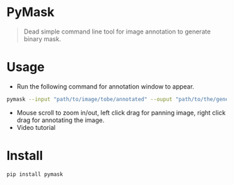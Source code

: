 # PyMask
> Dead simple command line tool for image annotation to generate binary mask.

# Usage
- Run the following command for annotation window to appear.
```bash
pymask --input "path/to/image/tobe/annotated" --ouput "path/to/the/generated/mask"
```
- Mouse scroll to zoom in/out, left click drag for panning image, right click drag for annotating the image.
- Video tutorial

# Install
```bash
pip install pymask
```
